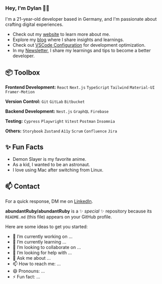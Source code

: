 ### Hey, I'm Dylan 👋🏽  

I'm a 21-year-old developer based in Germany, and I'm passionate about crafting digital experiences. 

- Check out my [website](https://www.miraya.tech/) to learn more about me.
- Explore my [blog](https://mirayatech.hashnode.dev/?source=top_nav_blog_home) where I share insights and learnings.
- Check out [VSCode Configuration](https://github.com/mirayatech/vscode-settings) for development optimization.
- In my [Newsletter](https://mirayatech.substack.com/), I share my learnings and tips to become a better developer. 
 
## 📦 Toolbox

**Frontend Development:** `React` `Next.js` `TypeScript` `Tailwind` `Material-UI` `Framer-Motion`
 
**Version Control:** `Git` `GitLab` `Bitbucket`

**Backend Development:** `Nest.js` `GraphQL` `Firebase` 

**Testing:** `Cypress` `Playwright` `Vitest` `Postman` `Insomnia`

**Others:** `Storybook` `Zustand` `A11y` `Scrum` `Confluence` `Jira`
 
## ✨ Fun Facts 

- Demon Slayer is my favorite anime.
- As a kid, I wanted to be an astronaut.
- I love using Mac after switching from Linux.

## 📫 Contact

 For a quick response, DM me on [LinkedIn](https://www.linkedin.com/in/mirayaabrodi/). 

**abundantRuby/abundantRuby** is a ✨ _special_ ✨ repository because its `README.md` (this file) appears on your GitHub profile.

Here are some ideas to get you started:

- 🔭 I’m currently working on ...
- 🌱 I’m currently learning ...
- 👯 I’m looking to collaborate on ...
- 🤔 I’m looking for help with ...
- 💬 Ask me about ...
- 📫 How to reach me: ...
- 😄 Pronouns: ...
- ⚡ Fun fact: ...
